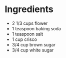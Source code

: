 # Ingredients

- 2 1/3 cups flower
- 1 teaspoon baking soda
- 1 teaspoon salt
- 1 cup crisco
- 3/4 cup brown sugar
- 3/4 cup white sugar

